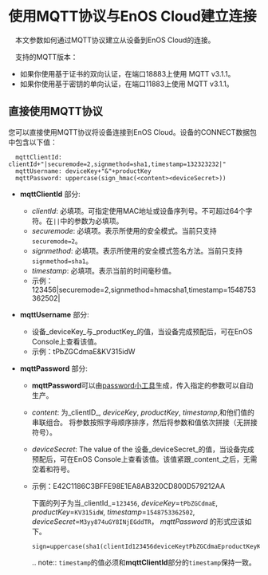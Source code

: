 # 使用MQTT协议与EnOS Cloud建立连接

　本文参数如何通过MQTT协议建立从设备到EnOS Cloud的连接。

　支持的MQTT版本：

- 如果你使用基于证书的双向认证，在端口18883上使用 MQTT v3.1.1。
- 如果你使用基于密钥的单向认证，在端口11883上使用 MQTT v3.1.1。

## 直接使用MQTT协议

您可以直接使用MQTT协议将设备连接到EnOS Cloud。设备的CONNECT数据包中包含以下值：

```
  mqttClientId: clientId+"|securemode=2,signmethod=sha1,timestamp=132323232|"
  mqttUsername: deviceKey+"&"+productKey
  mqttPassword: uppercase(sign_hmac(<content><deviceSecret>))
 ```

 - **mqttClientId** 部分:
   - _clientId_: 必填项。可指定使用MAC地址或设备序列号。不可超过64个字符。在``||``中的参数为必填项。
   - _securemode_: 必填项。表示所使用的安全模式。当前只支持`securemode=2`。
   - _signmethod_: 必填项。表示所使用的安全模式签名方法。当前只支持`signmethod=sha1`。
   - _timestamp_: 必填项。表示当前的时间毫秒值。
   - 示例：123456|securemode=2,signmethod=hmacsha1,timestamp=1548753362502|

 - **mqttUsername** 部分:
   - 设备_deviceKey_与_productKey_的值，当设备完成预配后，可在EnOS Console上查看该值。
   - 示例：tPbZGCdmaE&KV315idW

 - **mqttPassword** 部分:
   - **mqttPassword**可以由[password小工具](_static/enosmqttsign/index.html)生成，传入指定的参数可以自动生产。
   - _content_: 为_clientID_, _deviceKey_, _productKey_, _timestamp_,和他们值的串联组合。 将参数按照字母顺序排序，然后将参数和值依次拼接（无拼接符号）。
   - _deviceSecret_: The value of the 设备_deviceSecret_的值，当设备完成预配后，可在EnOS Console上查看该值。该值紧跟_content_之后，无需空着和符号。
   - 示例：E42C1186C3BFFE98E1EA8AB320CD800D579212AA

     下面的列子为当_clientId_=`123456`, _deviceKey_=`tPbZGCdmaE`, _productKey_=`KV315idW`, _timestamp_=`1548753362502`, _deviceSecret_=`M3yy874uGY8INjEGddTR`， _mqttPassword_ 的形式应该如下。

     ```
     sign=uppercase(sha1(clientId123456deviceKeytPbZGCdmaEproductKeyKV315idWtimestamp1548753362502M3yy874uGY8INjEGddTR))
     ```

     .. note:: `timestamp`的值必须和**mqttClientId**部分的`timestamp`保持一致。
